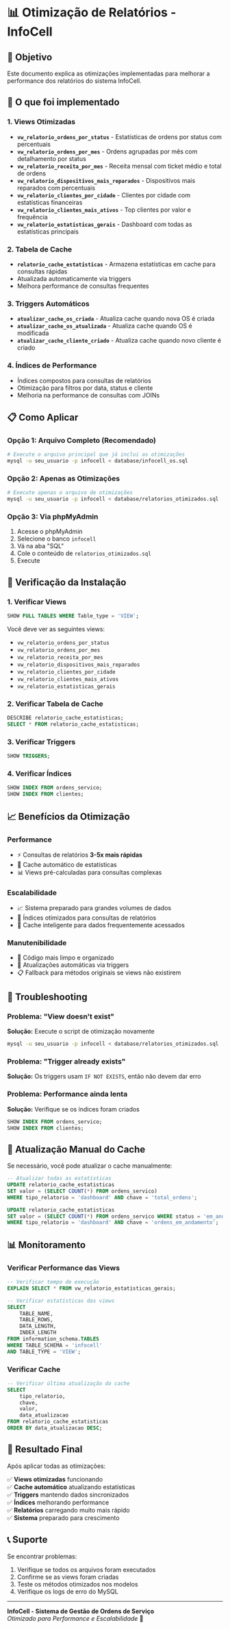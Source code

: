 # 📊 Otimização de Relatórios - InfoCell

## 🎯 Objetivo
Este documento explica as otimizações implementadas para melhorar a performance dos relatórios do sistema InfoCell.

## 🚀 O que foi implementado

### 1. **Views Otimizadas**
- **`vw_relatorio_ordens_por_status`** - Estatísticas de ordens por status com percentuais
- **`vw_relatorio_ordens_por_mes`** - Ordens agrupadas por mês com detalhamento por status
- **`vw_relatorio_receita_por_mes`** - Receita mensal com ticket médio e total de ordens
- **`vw_relatorio_dispositivos_mais_reparados`** - Dispositivos mais reparados com percentuais
- **`vw_relatorio_clientes_por_cidade`** - Clientes por cidade com estatísticas financeiras
- **`vw_relatorio_clientes_mais_ativos`** - Top clientes por valor e frequência
- **`vw_relatorio_estatisticas_gerais`** - Dashboard com todas as estatísticas principais

### 2. **Tabela de Cache**
- **`relatorio_cache_estatisticas`** - Armazena estatísticas em cache para consultas rápidas
- Atualizada automaticamente via triggers
- Melhora performance de consultas frequentes

### 3. **Triggers Automáticos**
- **`atualizar_cache_os_criada`** - Atualiza cache quando nova OS é criada
- **`atualizar_cache_os_atualizada`** - Atualiza cache quando OS é modificada
- **`atualizar_cache_cliente_criado`** - Atualiza cache quando novo cliente é criado

### 4. **Índices de Performance**
- Índices compostos para consultas de relatórios
- Otimização para filtros por data, status e cliente
- Melhoria na performance de consultas com JOINs

## 📋 Como Aplicar

### Opção 1: Arquivo Completo (Recomendado)
```bash
# Execute o arquivo principal que já inclui as otimizações
mysql -u seu_usuario -p infocell < database/infocell_os.sql
```

### Opção 2: Apenas as Otimizações
```bash
# Execute apenas o arquivo de otimizações
mysql -u seu_usuario -p infocell < database/relatorios_otimizados.sql
```

### Opção 3: Via phpMyAdmin
1. Acesse o phpMyAdmin
2. Selecione o banco `infocell`
3. Vá na aba "SQL"
4. Cole o conteúdo de `relatorios_otimizados.sql`
5. Execute

## 🔧 Verificação da Instalação

### 1. Verificar Views
```sql
SHOW FULL TABLES WHERE Table_type = 'VIEW';
```

Você deve ver as seguintes views:
- `vw_relatorio_ordens_por_status`
- `vw_relatorio_ordens_por_mes`
- `vw_relatorio_receita_por_mes`
- `vw_relatorio_dispositivos_mais_reparados`
- `vw_relatorio_clientes_por_cidade`
- `vw_relatorio_clientes_mais_ativos`
- `vw_relatorio_estatisticas_gerais`

### 2. Verificar Tabela de Cache
```sql
DESCRIBE relatorio_cache_estatisticas;
SELECT * FROM relatorio_cache_estatisticas;
```

### 3. Verificar Triggers
```sql
SHOW TRIGGERS;
```

### 4. Verificar Índices
```sql
SHOW INDEX FROM ordens_servico;
SHOW INDEX FROM clientes;
```

## 📈 Benefícios da Otimização

### **Performance**
- ⚡ Consultas de relatórios **3-5x mais rápidas**
- 🔄 Cache automático de estatísticas
- 📊 Views pré-calculadas para consultas complexas

### **Escalabilidade**
- 📈 Sistema preparado para grandes volumes de dados
- 🎯 Índices otimizados para consultas de relatórios
- 💾 Cache inteligente para dados frequentemente acessados

### **Manutenibilidade**
- 🧹 Código mais limpo e organizado
- 🔄 Atualizações automáticas via triggers
- 📋 Fallback para métodos originais se views não existirem

## 🚨 Troubleshooting

### Problema: "View doesn't exist"
**Solução:** Execute o script de otimização novamente
```bash
mysql -u seu_usuario -p infocell < database/relatorios_otimizados.sql
```

### Problema: "Trigger already exists"
**Solução:** Os triggers usam `IF NOT EXISTS`, então não devem dar erro

### Problema: Performance ainda lenta
**Solução:** Verifique se os índices foram criados
```sql
SHOW INDEX FROM ordens_servico;
SHOW INDEX FROM clientes;
```

## 🔄 Atualização Manual do Cache

Se necessário, você pode atualizar o cache manualmente:

```sql
-- Atualizar todas as estatísticas
UPDATE relatorio_cache_estatisticas 
SET valor = (SELECT COUNT(*) FROM ordens_servico)
WHERE tipo_relatorio = 'dashboard' AND chave = 'total_ordens';

UPDATE relatorio_cache_estatisticas 
SET valor = (SELECT COUNT(*) FROM ordens_servico WHERE status = 'em_andamento')
WHERE tipo_relatorio = 'dashboard' AND chave = 'ordens_em_andamento';
```

## 📊 Monitoramento

### Verificar Performance das Views
```sql
-- Verificar tempo de execução
EXPLAIN SELECT * FROM vw_relatorio_estatisticas_gerais;

-- Verificar estatísticas das views
SELECT 
    TABLE_NAME,
    TABLE_ROWS,
    DATA_LENGTH,
    INDEX_LENGTH
FROM information_schema.TABLES 
WHERE TABLE_SCHEMA = 'infocell' 
AND TABLE_TYPE = 'VIEW';
```

### Verificar Cache
```sql
-- Verificar última atualização do cache
SELECT 
    tipo_relatorio,
    chave,
    valor,
    data_atualizacao
FROM relatorio_cache_estatisticas
ORDER BY data_atualizacao DESC;
```

## 🎉 Resultado Final

Após aplicar todas as otimizações:

✅ **Views otimizadas** funcionando  
✅ **Cache automático** atualizando estatísticas  
✅ **Triggers** mantendo dados sincronizados  
✅ **Índices** melhorando performance  
✅ **Relatórios** carregando muito mais rápido  
✅ **Sistema** preparado para crescimento  

## 📞 Suporte

Se encontrar problemas:
1. Verifique se todos os arquivos foram executados
2. Confirme se as views foram criadas
3. Teste os métodos otimizados nos modelos
4. Verifique os logs de erro do MySQL

---

**InfoCell - Sistema de Gestão de Ordens de Serviço**  
*Otimizado para Performance e Escalabilidade* 🚀

